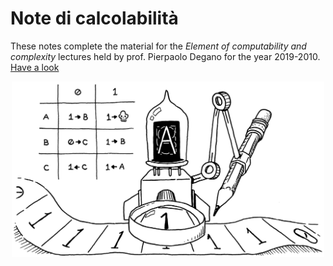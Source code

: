 # Note di calcolabilità

These notes complete the material for the *Element of computability and complexity* lectures held by prof. Pierpaolo Degano for the year 2019-2010. [Have a look](https://matteogiorgi.github.io/computability_notes/src/notes.pdf)

<p align="center">
  <img width="500" src="assets/machine.png"/>
</p>
